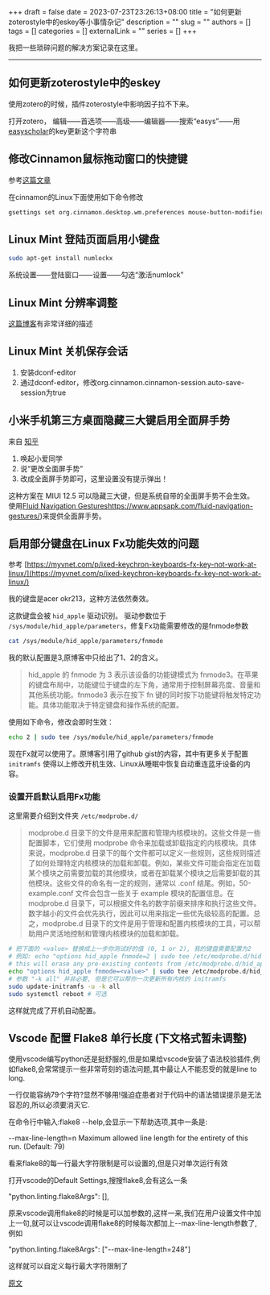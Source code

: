 +++ 
draft = false
date = 2023-07-23T23:26:13+08:00
title = "如何更新zoterostyle中的eskey等小事情杂记"
description = ""
slug = ""
authors = []
tags = []
categories = []
externalLink = ""
series = []
+++

我把一些琐碎问题的解决方案记录在这里。

---
## 如何更新zoterostyle中的eskey
使用zotero的时候，插件zoterostyle中影响因子拉不下来。

打开zotero，
编辑——首选项——高级——编辑器——搜索“easys”——用[easyscholar](https://easyscholar.cc/console/user/open)的key更新这个字符串

## 修改Cinnamon鼠标拖动窗口的快捷键
参考[这篇文章](https://www.ngui.cc/el/1920396.html)

在cinnamon的Linux下面使用如下命令修改
``` bash
gsettings set org.cinnamon.desktop.wm.preferences mouse-button-modifier '<Super>'
``` 

## Linux Mint 登陆页面启用小键盘
``` bash
sudo apt-get install numlockx
```
系统设置——登陆窗口——设置——勾选“激活numlock”

## Linux Mint 分辨率调整
[这篇博客](https://www.shuzhiduo.com/A/lk5aaGN51O/)有非常详细的描述

## Linux Mint 关机保存会话
1. 安装dconf-editor
2. 通过dconf-editor，修改org.cinnamon.cinnamon-session.auto-save-session为true

## 小米手机第三方桌面隐藏三大键启用全面屏手势
来自 [知乎](https://zhuanlan.zhihu.com/p/411595406)
1. 唤起小爱同学
2. 说“更改全面屏手势”
3. 改成全面屏手势即可，这里设置没有提示弹出！

这种方案在 MIUI 12.5 可以隐藏三大键，但是系统自带的全面屏手势不会生效。
使用[Fluid Navigation Gestures]()https://www.appsapk.com/fluid-navigation-gestures/)来提供全面屏手势。

## 启用部分键盘在Linux Fx功能失效的问题
参考 [https://myvnet.com/p/ixed-keychron-keyboards-fx-key-not-work-at-linux/](https://myvnet.com/p/ixed-keychron-keyboards-fx-key-not-work-at-linux/)

我的键盘是acer okr213，这种方法依然奏效。

这款键盘会被 `hid_apple` 驱动识别。
驱动参数位于 `/sys/module/hid_apple/parameters`，修复Fx功能需要修改的是fnmode参数
``` bash
cat /sys/module/hid_apple/parameters/fnmode
```
 我的默认配置是3,原博客中只给出了1、2的含义。
> hid_apple 的 fnmode 为 3 表示该设备的功能键模式为 fnmode3。在苹果的键盘布局中，功能键位于键盘的左下角，通常用于控制屏幕亮度、音量和其他系统功能。fnmode3 表示在按下 fn 键的同时按下功能键将触发特定功能。具体功能取决于特定键盘和操作系统的配置。

使用如下命令，修改会即时生效：
``` bash
echo 2 | sudo tee /sys/module/hid_apple/parameters/fnmode
```
现在Fx就可以使用了。原博客引用了github gist的内容，其中有更多关于配置 `initramfs` 使得以上修改开机生效、Linux从睡眠中恢复自动重连蓝牙设备的内容。
### 设置开启默认启用Fx功能
这里需要介绍到文件夹 `/etc/modprobe.d/` 
> modprobe.d 目录下的文件是用来配置和管理内核模块的。这些文件是一些配置脚本，它们使用 modprobe 命令来加载或卸载指定的内核模块。具体来说，modprobe.d 目录下的每个文件都可以定义一些规则，这些规则描述了如何处理特定内核模块的加载和卸载。例如，某些文件可能会指定在加载某个模块之前需要加载的其他模块，或者在卸载某个模块之后需要卸载的其他模块。这些文件的命名有一定的规则，通常以 .conf 结尾。例如，50-example.conf 文件会包含一些关于 example 模块的配置信息。在 modprobe.d 目录下，可以根据文件名的数字前缀来排序和执行这些文件。数字越小的文件会优先执行，因此可以用来指定一些优先级较高的配置。总之，modprobe.d 目录下的文件是用于管理和配置内核模块的工具，可以帮助用户灵活地控制和管理内核模块的加载和卸载。

``` bash
# 把下面的 <value> 替换成上一步你测试好的值 (0, 1 or 2), 我的键盘需要配置为2
# 例如: echo "options hid_apple fnmode=2 | sudo tee /etc/modprobe.d/hid_apple.conf"
# this will erase any pre-existing contents from /etc/modprobe.d/hid_apple.conf
echo "options hid_apple fnmode=<value>" | sudo tee /etc/modprobe.d/hid_apple.conf
# 参数 "-k all" 并非必要, 但是它可以帮你一次更新所有内核的 initramfs
sudo update-initramfs -u -k all
sudo systemctl reboot # 可选
```
这样就完成了开机自动配置。

## Vscode 配置 Flake8 单行长度 (下文格式暂未调整)



使用vscode编写python还是挺舒服的,但是如果给vscode安装了语法校验插件,例如flake8,会常常提示一些非常苛刻的语法问题,其中最让人不能忍受的就是line to long.

一行仅能容纳79个字符?显然不够用!强迫症患者对于代码中的语法错误提示是无法容忍的,所以必须要消灭它.

在命令行中输入:flake8 --help,会显示一下帮助选项,其中一条是:

--max-line-length=n   Maximum allowed line length for the entirety of this
                      run. (Default: 79)

看来flake8的每一行最大字符限制是可以设置的,但是只对单次运行有效

打开vscode的Default Settings,搜搜flake8,会有这么一条

"python.linting.flake8Args": [],

原来vscode调用flake8的时候是可以加参数的,这样一来,我们在用户设置文件中加上一句,就可以让vscode调用flake8的时候每次都加上--max-line-length参数了,例如

"python.linting.flake8Args": ["--max-line-length=248"]

这样就可以自定义每行最大字符限制了


[原文](https://www.cnblogs.com/tangxin-blog/p/6065017.html)